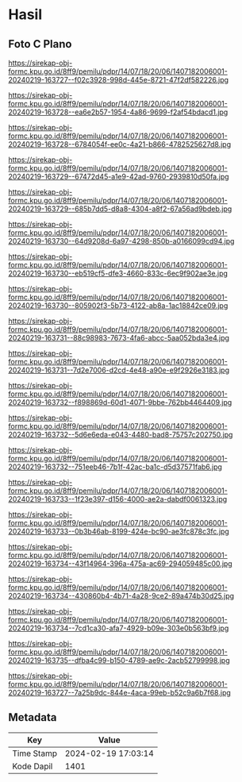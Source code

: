 # Hasil

## Foto C Plano

https://sirekap-obj-formc.kpu.go.id/8ff9/pemilu/pdpr/14/07/18/20/06/1407182006001-20240219-163727--f02c3928-998d-445e-8721-47f2df582226.jpg

https://sirekap-obj-formc.kpu.go.id/8ff9/pemilu/pdpr/14/07/18/20/06/1407182006001-20240219-163728--ea6e2b57-1954-4a86-9699-f2af54bdacd1.jpg

https://sirekap-obj-formc.kpu.go.id/8ff9/pemilu/pdpr/14/07/18/20/06/1407182006001-20240219-163728--6784054f-ee0c-4a21-b866-4782525627d8.jpg

https://sirekap-obj-formc.kpu.go.id/8ff9/pemilu/pdpr/14/07/18/20/06/1407182006001-20240219-163729--67472d45-a1e9-42ad-9760-2939810d50fa.jpg

https://sirekap-obj-formc.kpu.go.id/8ff9/pemilu/pdpr/14/07/18/20/06/1407182006001-20240219-163729--685b7dd5-d8a8-4304-a8f2-67a56ad9bdeb.jpg

https://sirekap-obj-formc.kpu.go.id/8ff9/pemilu/pdpr/14/07/18/20/06/1407182006001-20240219-163730--64d9208d-6a97-4298-850b-a0166099cd94.jpg

https://sirekap-obj-formc.kpu.go.id/8ff9/pemilu/pdpr/14/07/18/20/06/1407182006001-20240219-163730--eb519cf5-dfe3-4660-833c-6ec9f902ae3e.jpg

https://sirekap-obj-formc.kpu.go.id/8ff9/pemilu/pdpr/14/07/18/20/06/1407182006001-20240219-163730--805902f3-5b73-4122-ab8a-1ac18842ce09.jpg

https://sirekap-obj-formc.kpu.go.id/8ff9/pemilu/pdpr/14/07/18/20/06/1407182006001-20240219-163731--88c98983-7673-4fa6-abcc-5aa052bda3e4.jpg

https://sirekap-obj-formc.kpu.go.id/8ff9/pemilu/pdpr/14/07/18/20/06/1407182006001-20240219-163731--7d2e7006-d2cd-4e48-a90e-e9f2926e3183.jpg

https://sirekap-obj-formc.kpu.go.id/8ff9/pemilu/pdpr/14/07/18/20/06/1407182006001-20240219-163732--f898869d-60d1-4071-9bbe-762bb4464409.jpg

https://sirekap-obj-formc.kpu.go.id/8ff9/pemilu/pdpr/14/07/18/20/06/1407182006001-20240219-163732--5d6e6eda-e043-4480-bad8-75757c202750.jpg

https://sirekap-obj-formc.kpu.go.id/8ff9/pemilu/pdpr/14/07/18/20/06/1407182006001-20240219-163732--751eeb46-7b1f-42ac-ba1c-d5d37571fab6.jpg

https://sirekap-obj-formc.kpu.go.id/8ff9/pemilu/pdpr/14/07/18/20/06/1407182006001-20240219-163733--1f23e397-d156-4000-ae2a-dabdf0061323.jpg

https://sirekap-obj-formc.kpu.go.id/8ff9/pemilu/pdpr/14/07/18/20/06/1407182006001-20240219-163733--0b3b46ab-8199-424e-bc90-ae3fc878c3fc.jpg

https://sirekap-obj-formc.kpu.go.id/8ff9/pemilu/pdpr/14/07/18/20/06/1407182006001-20240219-163734--43f14964-396a-475a-ac69-294059485c00.jpg

https://sirekap-obj-formc.kpu.go.id/8ff9/pemilu/pdpr/14/07/18/20/06/1407182006001-20240219-163734--430860b4-4b71-4a28-9ce2-89a474b30d25.jpg

https://sirekap-obj-formc.kpu.go.id/8ff9/pemilu/pdpr/14/07/18/20/06/1407182006001-20240219-163734--7cd1ca30-afa7-4929-b09e-303e0b563bf9.jpg

https://sirekap-obj-formc.kpu.go.id/8ff9/pemilu/pdpr/14/07/18/20/06/1407182006001-20240219-163735--dfba4c99-b150-4789-ae9c-2acb52799998.jpg

https://sirekap-obj-formc.kpu.go.id/8ff9/pemilu/pdpr/14/07/18/20/06/1407182006001-20240219-163727--7a25b9dc-844e-4aca-99eb-b52c9a6b7f68.jpg


## Metadata

| Key        | Value               |
| ---------- | ------------------- |
| Time Stamp | 2024-02-19 17:03:14 |
| Kode Dapil | 1401                |



